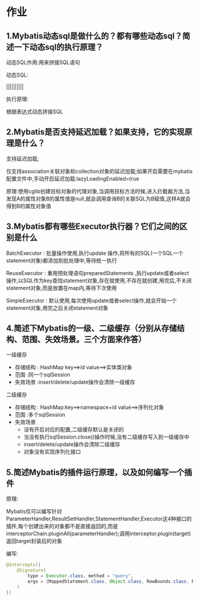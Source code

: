#  作业

## 1.Mybatis动态sql是做什么的？都有哪些动态sql？简述一下动态sql的执行原理？



动态SQL作用:用来拼接SQL语句

动态SQL:

<if>||<foreach>||<trim>||<where>||<choose>||<set>

执行原理:

根据表达式动态拼接SQL



## 2.Mybatis是否支持延迟加载？如果支持，它的实现原理是什么？

支持延迟加载;

仅支持association关联对象和collection对象的延迟加载;如果开启需要在mybatis配置文件中,手动开启延迟加载:lazyLoadingEnabled=true

原理:使用cglib创建目标对象的代理对象,当调用目标方法时候,进入拦截器方法,当发现A的属性对象B的属性值是null,就会调用查询B的关联SQL为B赋值,这样A就会得到B的属性对象值



## 3.Mybatis都有哪些Executor执行器？它们之间的区别是什么

BatchExecutor : 批量操作使用,执行update 操作,将所有的SQL(一个SQL一个statement对象)都添加到批处理中,等待统一执行

ReuseExecutor :  重用预处理语句preparedStatements  ,执行update或者select操作,以SQL作为key查找statement对象,存在就使用,不存在就创建,用完后,不关闭statement对象,而是放置在map内,等待下次使用

SimpleExecutor : 默认使用,每次使用update或者select操作,就会开始一个statement对象,用完之后关闭statement对象





## 4.简述下Mybatis的一级、二级缓存（分别从存储结构、范围、失效场景。三个方面来作答）

一级缓存

- 存储结构 : HashMap key==>id value==>实体类对象
- 范围 :同一个sqlSession
- 失效场景 :insert/delete/update操作会清除一级缓存

二级缓存

- 存储结构 : HashMap:key==>namespace+id  value==>序列化对象
- 范围 :多个sqlSession
- 失效场景 
  - 没有开启对应的配置,二级缓存默认是关闭的
  - 当没有执行sqlSession.close()操作时候,没有二级缓存写入到一级缓存中
  - insert/delete/update操作会清除二级缓存
  - 对象没有实现序列化接口



## 5.简述Mybatis的插件运行原理，以及如何编写一个插件

原理:

Mybatis仅可以编写针对ParameterHandler,ResultSetHandler,StatementHandler,Executor这4种接口的插件,每个创建出来的对象都不是直接返回的,而是interceptorChain.pluginAll(parameterHandler);调用interceptor.plugin(target)  返回target封装后的对象

编写:

```java
@Intercepts({
    @Signature(
        type = Executor.class, method = "query",
        args = {MappedStatement.class, Object.class, RowBounds.class, ResultHandler.class}
    )
})
```





